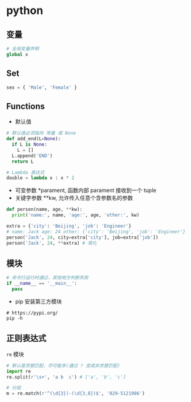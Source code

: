 # python

## 变量

```py
# 全局变量声明
global x
```

## Set

```py
sex = { 'Male', 'Female' }
```

## Functions

- 默认值

```python
# 默认值必须指向 常量 或 None
def add_end(L=None):
  if L is None:
    L = []
  L.append('END')
  return L

# Lambda 表达式
double = lambda x : x * 2
```

- 可变参数 *parament, 函数内部 parament 接收到一个 tuple
- 关键字参数 **kw, 允许传入任意个含参数名的参数

```python
def person(name, age, **kw):
  print('name:', name, 'age:', age, 'other:', kw)

extra = {'city': 'Beijing', 'job': 'Engineer'}
# name: Jack age: 24 other: {'city': 'Beijing', 'job': 'Engineer'}
person('Jack', 24, city=extra['city'], job=extra['job'])
person('Jack', 24, **extra) # 简化
```

## 模块

```python
# 命令行运行时通过，其他地方判断失败
if __name__ == '__main__':
  pass
```

- pip 安装第三方模块

```shell
# https://pypi.org/
pip -h
```

## 正则表达式

`re` 模块

```python
# 默认是贪婪匹配，尽可能多(通过 ? 变成非贪婪匹配)
import re
re.split(r'\s+', 'a b  c') # ['a', 'b', 'c']

# 分组
m = re.match(r'^(\d{3})-(\d{3,8})$', '029-5121986')
```
